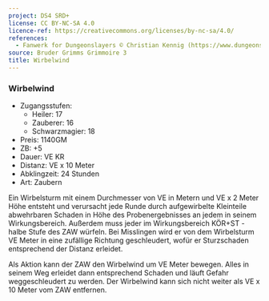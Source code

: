 ```yaml
---
project: DS4 SRD+
license: CC BY-NC-SA 4.0
licence-ref: https://creativecommons.org/licenses/by-nc-sa/4.0/
references: 
  - Fanwerk for Dungeonslayers © Christian Kennig (https://www.dungeonslayers.net/)
source: Bruder Grimms Grimmoire 3
title: Wirbelwind
---
```


### Wirbelwind

- Zugangsstufen:
  - Heiler: 17
  - Zauberer: 16
  - Schwarzmagier: 18
- Preis: 1140GM
- ZB: +5
- Dauer: VE KR
- Distanz: VE x 10 Meter
- Abklingzeit: 24 Stunden
- Art: Zaubern

Ein Wirbelsturm mit einem Durchmesser von VE in Metern und VE x 2 Meter Höhe entsteht und verursacht jede Runde durch aufgewirbelte Kleinteile abwehrbaren Schaden in Höhe des Probenergebnisses an jedem in seinem Wirkungsbereich. Außerdem muss jeder im Wirkungsbereich KÖR+ST - halbe Stufe des ZAW würfeln. Bei Misslingen wird er von dem Wirbelsturm VE Meter in eine zufällige Richtung geschleudert, wofür er Sturzschaden entsprechend der Distanz erleidet.

Als Aktion kann der ZAW den Wirbelwind um VE Meter bewegen. Alles in seinem Weg erleidet dann entsprechend Schaden und läuft Gefahr weggeschleudert zu werden. Der Wirbelwind kann sich nicht weiter als VE x 10 Meter vom ZAW entfernen.

